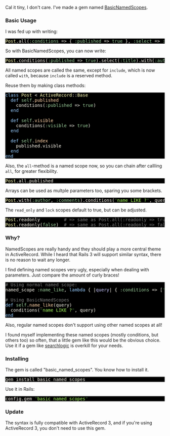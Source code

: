 Cal it tiny, I don't care. I've made a gem named [BasicNamedScopes](http://github.com/iain/basic_named_scopes).

<h3>Basic Usage</h3>

I was fed up with writing:

<pre style="background: #000000; color: #f6f3e8; font-family: Monaco, monospace" class="ir_black"><font color="#ffffb6">Post</font>.all(<font color="#99cc99">:conditions</font>&nbsp;=&gt; { <font color="#99cc99">:published</font>&nbsp;=&gt; <font color="#99cc99">true</font>&nbsp;}, <font color="#99cc99">:select</font>&nbsp;=&gt; <font color="#99cc99">:title</font>, <font color="#99cc99">:include</font>&nbsp;=&gt; <font color="#99cc99">:author</font>)</pre>

So with BasicNamedScopes, you can now write:

<pre style="background: #000000; color: #f6f3e8; font-family: Monaco, monospace" class="ir_black"><font color="#ffffb6">Post</font>.conditions(<font color="#99cc99">:published</font>&nbsp;=&gt; <font color="#99cc99">true</font>).select(<font color="#99cc99">:title</font>).with(<font color="#99cc99">:author</font>)</pre>

All named scopes are called the same, except for `include`, which is now called `with`, because `include` is a reserved method.

Reuse them by making class methods:

<pre style="background: #000000; color: #f6f3e8; font-family: Monaco, monospace" class="ir_black"><font color="#96cbfe">class</font>&nbsp;<font color="#ffffb6">Post</font>&nbsp;&lt; <font color="#ffffb6">ActiveRecord</font>::<font color="#ffffb6">Base</font>
&nbsp;&nbsp;<font color="#96cbfe">def</font>&nbsp;<font color="#99cc99">self</font>.<font color="#ffd2a7">published</font>
&nbsp;&nbsp;  conditions(<font color="#99cc99">:published</font>&nbsp;=&gt; <font color="#99cc99">true</font>)
&nbsp;&nbsp;<font color="#96cbfe">end</font>

&nbsp;&nbsp;<font color="#96cbfe">def</font>&nbsp;<font color="#99cc99">self</font>.<font color="#ffd2a7">visible</font>
&nbsp;&nbsp;&nbsp;&nbsp;conditions(<font color="#99cc99">:visible</font>&nbsp;=&gt; <font color="#99cc99">true</font>)
&nbsp;&nbsp;<font color="#96cbfe">end</font>

&nbsp;&nbsp;<font color="#96cbfe">def</font>&nbsp;<font color="#99cc99">self</font>.<font color="#ffd2a7">index</font>
&nbsp;&nbsp;&nbsp;&nbsp;published.visible
&nbsp;&nbsp;<font color="#96cbfe">end</font>
<font color="#96cbfe">end</font></pre>

Also, the `all`-method is a named scope now, so you can chain after callling `all`, for greater flexibility.

<pre style="background: #000000; color: #f6f3e8; font-family: Monaco, monospace" class="ir_black"><font color="#ffffb6">Post</font>.all.published</pre>

Arrays can be used as multple parameters too, sparing you some brackets.

<pre style="background: #000000; color: #f6f3e8; font-family: Monaco, monospace" class="ir_black"><font color="#ffffb6">Post</font>.with(<font color="#99cc99">:author</font>, <font color="#99cc99">:comments</font>).conditions(<font color="#336633">&quot;</font><font color="#a8ff60">name LIKE ?</font><font color="#336633">&quot;</font>, query)</pre>

The `read_only` and `lock` scopes default to true, but can be adjusted.

<pre style="background: #000000; color: #f6f3e8; font-family: Monaco, monospace" class="ir_black"><font color="#ffffb6">Post</font>.readonly&nbsp;&nbsp;&nbsp;&nbsp;&nbsp;&nbsp;&nbsp;&nbsp; <font color="#7c7c7c"># =&gt; same as Post.all(:readonly =&gt; true)</font>
<font color="#ffffb6">Post</font>.readonly(<font color="#99cc99">false</font>)&nbsp;&nbsp;<font color="#7c7c7c"># =&gt; same as Post.all(:readonly =&gt; false)</font></pre>

<h3>Why?</h3>

NamedScopes are really handy and they should play a more central theme in ActiveRecord. While I heard that Rails 3 will support similar syntax, there is no reason to wait any longer.

I find defining named scopes very ugly, especially when dealing with parameters. Just compare the amount of curly braces!

<pre style="background: #000000; color: #f6f3e8; font-family: Monaco, monospace" class="ir_black"><font color="#7c7c7c"># Using normal named scope:</font>
named_scope <font color="#99cc99">:name_like</font>, <font color="#96cbfe">lambda</font>&nbsp;{ |<font color="#c6c5fe">query</font>|&nbsp;{ <font color="#99cc99">:conditions</font>&nbsp;=&gt; [<font color="#336633">&quot;</font><font color="#a8ff60">name LIKE ?</font><font color="#336633">&quot;</font>, query]&nbsp;} }

<font color="#7c7c7c"># Using BasicNamedScopes</font>
<font color="#96cbfe">def</font>&nbsp;<font color="#99cc99">self</font>.<font color="#ffd2a7">name_like</font>(query)
&nbsp;&nbsp;conditions(<font color="#336633">&quot;</font><font color="#a8ff60">name LIKE ?</font><font color="#336633">&quot;</font>, query)
<font color="#96cbfe">end</font></pre>

Also, regular named scopes don't support using other named scopes at all!

I found myself implementing these named scopes (mostly conditions, but others too) so often, that a little gem like this would be the obvious choice. Use it if a gem like [searchlogic](http://github.com/binarylogic/searchlogic) is overkill for your needs.

<h3>Installing</h3>

The gem is called "basic_named_scopes". You know how to install it.

<pre style="background: #000000; color: #f6f3e8; font-family: Monaco, monospace" class="ir_black">gem install basic_named_scopes</pre>

Use it in Rails:

<pre style="background: #000000; color: #f6f3e8; font-family: Monaco, monospace" class="ir_black">config.gem <font color="#336633">&quot;</font><font color="#a8ff60">basic_named_scopes</font><font color="#336633">&quot;</font></pre>


<h3>Update</h3>

The syntax is fully compatible with ActiveRecord 3, and if you're using ActiveRecord 3, you don't need to use this gem.

